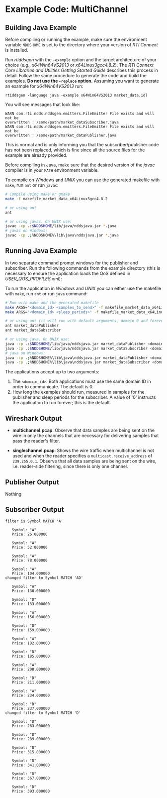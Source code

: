 # Example Code: MultiChannel

## Building Java Example
Before compiling or running the example, make sure the environment variable
`NDDSHOME` is set to the directory where your version of *RTI Connext* is
installed.

Run *rtiddsgen* with the `-example` option and the target architecture of your
choice (e.g., *x64Win64VS2013* or *x64Linux3gcc4.8.2*). The *RTI Connext Core
Libraries and Utilities Getting Started Guide* describes this process in detail.
Follow the same procedure to generate the code and build the examples. **Do not
use the `-replace` option.** Assuming you want to generate an example for
*x64Win64VS2013* run:
```
rtiddsgen -language java -example x64Win64VS2013 market_data.idl
```

You will see messages that look like:
```
WARN com.rti.ndds.nddsgen.emitters.FileEmitter File exists and will not be
overwritten : /some/path/market_dataSubscriber.java
WARN com.rti.ndds.nddsgen.emitters.FileEmitter File exists and will not be
overwritten : /some/path/market_dataPublisher.java
```

This is normal and is only informing you that the subscriber/publisher code has
not been replaced, which is fine since all the source files for the example are
already provided.

Before compiling in Java, make sure that the desired version of the *javac*
compiler is in your `PATH` environment variable.

To compile on *Windows* and *UNIX* you can use the generated makefile with
`make`, run `ant` or run `javac`:
``` sh
# Compile using make or gmake
make -f makefile_market_data_x64Linux3gcc4.8.2

# or using ant
ant

# or using javac. On UNIX use:
javac -cp .:$NDDSHOME/lib/java/nddsjava.jar *.java
# javac on Windows:
javac -cp .;%NDDSHOME%\lib\java\nddsjava.jar *.java
```

## Running Java Example
In two separate command prompt windows for the publisher and subscriber.
Run the following commands from the example directory (this is necessary to
ensure the application loads the QoS defined in *USER_QOS_PROFILES.xml*):

To run the application in *Windows* and *UNIX* you can either use the makefile
with `make`, run `ant` or run `java` command:
``` sh
# Run with make and the generated makefile
make ARGS="<domain_id> <samples_to_send>" -f makefile_market_data_x64Linux3gcc4.8.2 market_dataPublisher
make ARGS="<domain_id> <sleep_periods>" -f makefile_market_data_x64Linux3gcc4.8.2 market_dataSubscriber

# or using ant (it will run with default arguments, domain 0 and forever)
ant market_dataPublisher
ant market_dataSubscriber

# or using java. On UNIX use:
java -cp .:$NDDSHOME/lib/java/nddsjava.jar market_dataPublisher <domain_id> <samples_to_send>
java -cp .:$NDDSHOME/lib/java/nddsjava.jar market_dataSubscriber <domain_id> <sleep_periods>
# java on Windows:
java -cp .;%NDDSHOME%\lib\java\nddsjava.jar market_dataPublisher <domain_id> <samples_to_send>
java -cp .;%NDDSHOME%\lib\java\nddsjava.jar market_dataSubscriber <domain_id> <sleep_periods>
```

The applications accept up to two arguments:

1. The `<domain_id>`. Both applications must use the same domain ID in order to
communicate. The default is 0.
2. How long the examples should run, measured in samples for the publisher
and sleep periods for the subscriber. A value of '0' instructs the
application to run forever; this is the default.

## Wireshark Output
* **multichannel.pcap**: Observe that data samples are being sent on the wire in
  only the channels that are necessary for delivering samples that pass the
  reader's filter.

* **singlechannel.pcap**: Shows the wire traffic when multichannel is not
  used and when the reader specifies a `multicast.receive_address` of
  `239.255.0.1`. Observe that all data samples are being sent on the wire,
  i.e. reader-side filtering, since there is only one channel.

## Publisher Output
Nothing

## Subscriber Output
```
filter is Symbol MATCH 'A'

   Symbol: "A"
   Price: 26.000000

   Symbol: "A"
   Price: 52.000000

   Symbol: "A"
   Price: 78.000000

   Symbol: "A"
   Price: 104.000000
changed filter to Symbol MATCH 'AD'

   Symbol: "A"
   Price: 130.000000

   Symbol: "D"
   Price: 133.000000

   Symbol: "A"
   Price: 156.000000

   Symbol: "D"
   Price: 159.000000

   Symbol: "A"
   Price: 182.000000

   Symbol: "D"
   Price: 185.000000

   Symbol: "A"
   Price: 208.000000

   Symbol: "D"
   Price: 211.000000

   Symbol: "A"
   Price: 234.000000

   Symbol: "D"
   Price: 237.000000
changed filter to Symbol MATCH 'D'

   Symbol: "D"
   Price: 263.000000

   Symbol: "D"
   Price: 289.000000

   Symbol: "D"
   Price: 315.000000

   Symbol: "D"
   Price: 341.000000

   Symbol: "D"
   Price: 367.000000

   Symbol: "D"
   Price: 393.000000
```
